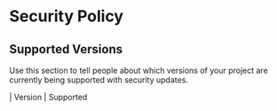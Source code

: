 # Security Policy

## Supported Versions

Use this section to tell people about which versions of your project are
currently being supported with security updates.

| Version | Supported
